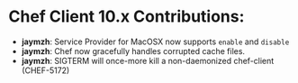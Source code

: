 <!---
This file is reset every time a new release is done. The contents of this file are for the currently unreleased version.

Example Contribution:
* **kalistec**: Improved file resource greatly.
-->
# Chef Client 10.x Contributions:

* **jaymzh**: Service Provider for MacOSX now supports `enable` and `disable`
* **jaymzh**: Chef now gracefully handles corrupted cache files.
* **jaymzh**: SIGTERM will once-more kill a non-daemonized chef-client (CHEF-5172)
